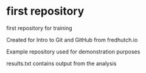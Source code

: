 # first repository
 first repository for training

Created for Intro to Git and GitHub from fredhutch.io

Example repository used for demonstration purposes

results.txt contains output from the analysis